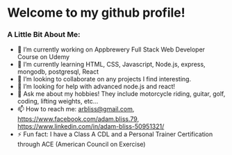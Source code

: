 # Welcome to my github profile!

<!--
**arbliss/arbliss** is a ✨ _special_ ✨ repository because its `README.md` (this file) appears on your GitHub profile.
-->

### A Little Bit About Me:
* 🔭 I’m currently working on Appbrewery Full Stack Web Developer Course on Udemy
* 🌱 I’m currently learning HTML, CSS, Javascript, Node.js, express, mongodb, postgresql, React
* 👯 I’m looking to collaborate on any projects I find interesting.
* 🤔 I’m looking for help with advanced node.js and react!
* 💬 Ask me about my hobbies! They include motorcycle riding, guitar, golf, coding, lifting weights, etc...
* 📫 How to reach me: arbliss@gmail.com, https://www.facebook.com/adam.bliss.79, https://www.linkedin.com/in/adam-bliss-50951321/
* ⚡ Fun fact: I have a Class A CDL and a Personal Trainer Certification through ACE (American Council on Exercise)

